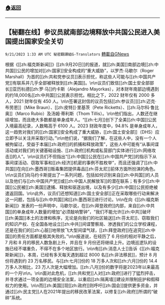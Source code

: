 ###  [:house:返回](README.md)
---


## 【秘翻在线】参议员就南部边境释放中共国公民进入美国提出国家安全关切
`9/21/2023 1:33 AM UTC 秘密翻譯組G-Translators` [轉載自GNews](https://gnews.org/articles/1718816)

根据《[[zh:福克斯新闻]]》[[zh:9月20日]]的报道，就[[zh:美国]]南部边境[[zh:中共国]]公民的增加对[[zh:国家]]安全构成的“重大威胁”，以罗杰·马歇尔（Roger Marshall）为首的[[zh:共和党参议员]]表示担忧，称这些人可能与[[zh:中国共产党]]有联系并几乎全部被释放到[[zh:美国]]。\n\n议员们致信[[zh:国土安全部部长]]亚历杭德[[zh:罗·马]]约卡斯（Alejandro Mayorkas），对本财年南部边境遇到的约18,000名[[zh:中共国]]公民表示担忧。相比之下，2022 财年仅有 2000 多人，2021 财年仅有 450 人。\n\n签署这封信的议员包括[[zh:参议员]][[zh:迈克·布劳恩]]（Mike Braun）、[[zh:皮特]]·里基茨（Pete Ricketts）、[[zh:马尔科·鲁比奥]]（Marco Rubio）及汤姆·蒂利斯（Thom Tillis）。\n\n他们指出，人数还在继续增加，而且绝大多数都是单身成年人。“[[zh:七月]]创下了全美[[zh:中国]]公民入境最高纪录，人数略高于 6100 人。2023 财政年度中，94.8% 是单身成年人，这一趋势对我们的[[zh:国家]]安全构成了重大威胁，[[zh:国土安全部]]（DHS）应立即予以关注并采取行动。”\n\n他们说，“据我们了解，在这些人中，没有一个人被拘留过，受益于本届[[zh:政府]]的抓捕和释放政策”，这些人中可能有“从事间谍活动或对我们的关键基础设施、[[zh:政府]]机构或私营部门实体进行[[zh:网络攻击]]的人”。\n\n议员们不但指出“[[zh:中国]]公民在[[zh:中国共产党]]的指示下从事间谍活动、窃取军事和[[zh:经济]]机密的事例不胜枚举”，而且还强调了[[zh:中共国]]在向[[zh:墨西哥]]贩毒集团提供毒品[[zh:芬太尼]]前体方面所扮演的角色。\n\n议员们向马约卡斯提出了一系列问题，包括如何识别来自[[zh:中共国]]的人员以及他们与[[zh:中国共产党]]或[[zh:中国人民解放军]]的潜在联系；有多少[[zh:中国]]公民被[[zh:美国]]逮捕、释放和驱逐出境，以及有多少[[zh:中国]]公民拒绝被遣返回国。\n\n此外，议员们还想知道[[zh:国土安全部]]正在采取哪些行动来解决这一问题，包括与[[zh:中共国]]和[[zh:墨西哥]]进行讨论。\n\n在向《[[zh:福克斯新闻]]》发表的一份声明中，马歇尔说，在[[zh:拜登政府]]内部，来自[[zh:中共国]]的单身成年人数量的增加“必须敲响警钟”，“我们不能允许[[zh:中共]]破坏[[zh:美国]]本土的法律和秩序，无论是向我们的社区输送[[zh:芬太尼]]、窃取我们的知识产权、在全国各地设立[[zh:中共]]间谍警察局、渗透我们的公立学校课程，还是在我们的[[zh:心脏]]地带放飞大型间谍气球，[[zh:拜登政府]]在追究[[zh:中国]]的责任方面都是极其失败的。”\n\n报道说，在经历了 6 月份的相对平静之后，7 月和 8 月的移民人数急剧上升，并且在 9 月份还将继续上升。边境巡逻队的设施已经不堪重负，不得不在多个地区放行。\n\n有[[zh:消息人士]]告诉《[[zh:福克斯新闻]]》，本周，已经有多天每天遇到超过 8000 名[[zh:非法移民]]，预计 8 月份将遇到约 23 万名移民。与[[zh:七月]]份的 18 万多人次和[[zh:六月]]份的 14.4 万多人次相比，23 万人次是大幅增加。[[zh:八月]]份的数字将是2023年以来最高的一个月\n\n。\n\n面对此危机，[[zh:共和党]]人对[[zh:政府]]进行了猛烈抨击，并寻求通过一项全面的边境安全法案，以重启[[zh:隔离墙]]建设并限制庇护和假释权力的使用。\n\n而[[zh:美国]]现[[zh:政府]]则呼吁[[zh:国会]]提供更多资金，并通过[[zh:民主党]]人在2021年提出的移民改革法案，以修复[[zh:政府]]所谓的“破碎”系统。
